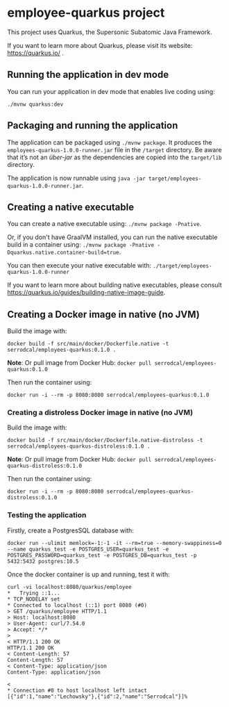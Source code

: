 # employee-quarkus project

This project uses Quarkus, the Supersonic Subatomic Java Framework.

If you want to learn more about Quarkus, please visit its website: https://quarkus.io/ .

## Running the application in dev mode

You can run your application in dev mode that enables live coding using:
```
./mvnw quarkus:dev
```

## Packaging and running the application

The application can be packaged using `./mvnw package`.
It produces the `employees-quarkus-1.0.0-runner.jar` file in the `/target` directory.
Be aware that it’s not an _über-jar_ as the dependencies are copied into the `target/lib` directory.

The application is now runnable using `java -jar target/employees-quarkus-1.0.0-runner.jar`.

## Creating a native executable

You can create a native executable using: `./mvnw package -Pnative`.

Or, if you don't have GraalVM installed, you can run the native executable build in a container using: `./mvnw package -Pnative -Dquarkus.native.container-build=true`.

You can then execute your native executable with: `./target/employees-quarkus-1.0.0-runner`

If you want to learn more about building native executables, please consult https://quarkus.io/guides/building-native-image-guide.

## Creating a Docker image in native (no JVM)

Build the image with:
```
docker build -f src/main/docker/Dockerfile.native -t serrodcal/employees-quarkus:0.1.0 .
```

**Note**: Or pull image from Docker Hub: `docker pull serrodcal/employees-quarkus:0.1.0`

Then run the container using:
```
docker run -i --rm -p 8080:8080 serrodcal/employees-quarkus:0.1.0
```

### Creating a distroless Docker image in native (no JVM)

Build the image with:
```
docker build -f src/main/docker/Dockerfile.native-distroless -t serrodcal/employees-quarkus-distroless:0.1.0 .
```

**Note**: Or pull image from Docker Hub: `docker pull serrodcal/employees-quarkus-distroless:0.1.0`

Then run the container using:
```
docker run -i --rm -p 8080:8080 serrodcal/employees-quarkus-distroless:0.1.0
```

### Testing the application

Firstly, create a PostgresSQL database with:
```
docker run --ulimit memlock=-1:-1 -it --rm=true --memory-swappiness=0 --name quarkus_test -e POSTGRES_USER=quarkus_test -e POSTGRES_PASSWORD=quarkus_test -e POSTGRES_DB=quarkus_test -p 5432:5432 postgres:10.5
```

Once the docker container is up and running, test it with:
```
curl -vi localhost:8080/quarkus/employee
*   Trying ::1...
* TCP_NODELAY set
* Connected to localhost (::1) port 8080 (#0)
> GET /quarkus/employee HTTP/1.1
> Host: localhost:8080
> User-Agent: curl/7.54.0
> Accept: */*
>
< HTTP/1.1 200 OK
HTTP/1.1 200 OK
< Content-Length: 57
Content-Length: 57
< Content-Type: application/json
Content-Type: application/json

<
* Connection #0 to host localhost left intact
[{"id":1,"name":"Lechowsky"},{"id":2,"name":"Serrodcal"}]%    
```

